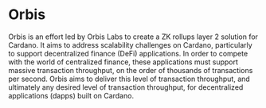 # Orbis

Orbis is an effort led by Orbis Labs to create a ZK rollups layer 2 solution for Cardano. It aims to address scalability challenges on Cardano, particularly to support decentralized finance (DeFi) applications. In order to compete with the world of centralized finance, these applications must support massive transaction throughput, on the order of thousands of transactions per second. Orbis aims to deliver this level of transaction throughput, and ultimately any desired level of transaction throughput, for decentralized applications (dapps) built on Cardano. 

